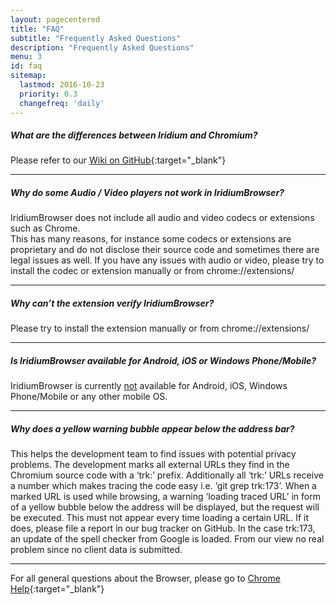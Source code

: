 ```yaml
---
layout: pagecentered
title: "FAQ"
subtitle: "Frequently Asked Questions"
description: "Frequently Asked Questions"
menu: 3
id: faq
sitemap:
  lastmod: 2016-10-23
  priority: 0.3
  changefreq: 'daily'
---
```


##### What are the differences between Iridium and Chromium? #    
Please refer to our [Wiki on GitHub](https://github.com/iridium-browser/tracker/wiki/Differences-between-Iridium-and-Chromium){:target="_blank"}     
    
----

##### Why do some Audio / Video players not work in IridiumBrowser? #    
IridiumBrowser does not include all audio and video codecs or extensions such as Chrome.    
This has many reasons, for instance some codecs or extensions are proprietary and do not disclose their source code and sometimes there are legal issues as well. If you have any issues with audio or video, please try to install the codec or extension manually or from chrome://extensions/

----

##### Why can’t the extension verify IridiumBrowser? #    
Please try to install the extension manually or from chrome://extensions/

----

##### Is IridiumBrowser available for Android, iOS or Windows Phone/Mobile? #    
IridiumBrowser is currently <u>not</u> available for Android, iOS, Windows Phone/Mobile or any other mobile OS.

----

##### Why does a yellow warning bubble appear below the address bar? #

This helps the development team to find issues with potential privacy problems. 
The development marks all external URLs they find in the Chromium source code with a ‘trk:’ prefix. Additionally all ‘trk:’ URLs receive a number which makes tracing the code easy i.e. ‘git grep trk:173’.
When a marked URL is used while browsing, a warning ‘loading traced URL’ in form of a yellow bubble below the address will be displayed, but the request will be executed.
This must not appear every time loading a certain URL. If it does, please file a report in our bug tracker on GitHub.
In the case trk:173, an update of the spell checker from Google is loaded. From our view no real problem since no client data is submitted.

----

For all general questions about the Browser, please go to [Chrome Help](https://support.google.com/chrome/?p=help){:target="_blank"}     